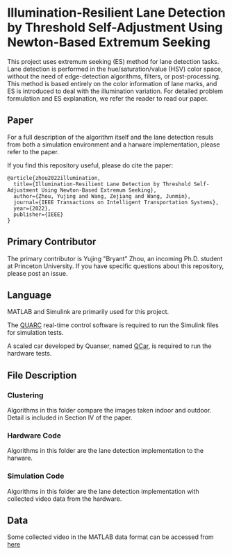 # Illumination-Resilient Lane Detection by Threshold Self-Adjustment Using Newton-Based Extremum Seeking

This project uses extremum seeking (ES) method for lane detection tasks. Lane detection is performed in the hue/saturation/value (HSV) color space, without the need of edge-detection algorithms, filters, or post-processing. This method is based entirely on the color information of lane marks, and ES is introduced to deal with the illumination variation. For detailed problem formulation and ES explanation, we refer the reader to read our paper.

## Paper

For a full description of the algorithm itself and the lane detection resuls from both a simulation environment and a harware implementation, please refer to the paper.

If you find this repository useful, please do cite the paper:

```
@article{zhou2022illumination,
  title={Illumination-Resilient Lane Detection by Threshold Self-Adjustment Using Newton-Based Extremum Seeking},
  author={Zhou, Yujing and Wang, Zejiang and Wang, Junmin},
  journal={IEEE Transactions on Intelligent Transportation Systems},
  year={2022},
  publisher={IEEE}
}
```

## Primary Contributor

The primary contributor is Yujing "Bryant" Zhou, an incoming Ph.D. student at Princeton University. If you have specific questions about this repository, please post an issue.

## Language

MATLAB and Simulink are primarily used for this project.

The [QUARC](https://www.quanser.com/products/quarc-real-time-control-software/) real-time control software is required to run the Simulink files for simulation tests.

A scaled car developed by Quanser, named [QCar](https://www.quanser.com/products/qcar/), is required to run the hardware tests.

## File Description

### Clustering

Algorithms in this folder compare the images taken indoor and outdoor. Detail is included in Section IV of the paper.

### Hardware Code

Algorithms in this folder are the lane detection implementation to the harware.

### Simulation Code

Algorithms in this folder are the lane detection implementation with collected video data from the hardware.

## Data

Some collected video in the MATLAB data format can be accessed from [here](https://drive.google.com/drive/folders/1aHT1F-vsleInBYi2nPzVcfSRCEN7BSEg?usp=sharing)


